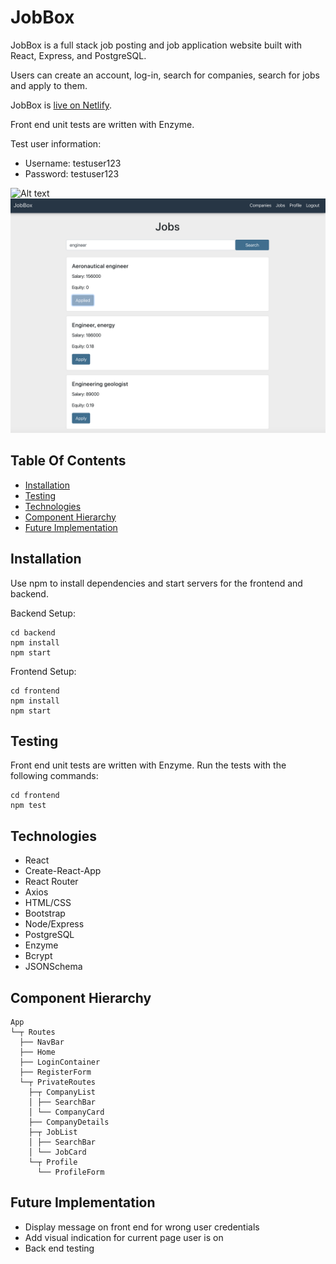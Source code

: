 # JobBox

JobBox is a full stack job posting and job application website built with React, Express, and PostgreSQL. 

Users can create an account, log-in, search for companies, search for jobs and apply to them. 

JobBox is [live on Netlify](https://jobbox.netlify.app/).

Front end unit tests are written with Enzyme.

Test user information:
- Username: testuser123
- Password: testuser123

![Alt text](frontend/src/assets/jobbox-demo.gif "Demo Gif")
![Alt text](frontend/src/assets/searchedjobs-screenshot?raw=true "Searched Jobs")

## Table Of Contents
- [Installation](https://github.com/kathyn138/JobBox#installation)
- [Testing](https://github.com/kathyn138/JobBox#testing)
- [Technologies](https://github.com/kathyn138/JobBox#technologies)
- [Component Hierarchy](https://github.com/kathyn138/JobBox#component-hierarchy)
- [Future Implementation](https://github.com/kathyn138/JobBox#future-implementation)

## Installation 

Use npm to install dependencies and start servers for the frontend and backend. 

Backend Setup: 

```
cd backend
npm install
npm start
```

Frontend Setup: 
```
cd frontend
npm install 
npm start
```

## Testing 

Front end unit tests are written with Enzyme. Run the tests with the following commands: 

```
cd frontend
npm test
```

## Technologies
- React
- Create-React-App
- React Router
- Axios
- HTML/CSS
- Bootstrap
- Node/Express
- PostgreSQL
- Enzyme
- Bcrypt
- JSONSchema


## Component Hierarchy 
```
App
└─┬ Routes
  ├── NavBar
  ├── Home
  ├── LoginContainer
  ├── RegisterForm
  └─┬ PrivateRoutes 
    ├─┬ CompanyList
    │ ├── SearchBar
    │ └── CompanyCard 
    ├── CompanyDetails
    ├─┬ JobList
    │ ├── SearchBar
    │ └── JobCard
    └─┬ Profile
      └── ProfileForm  
```

## Future Implementation
- Display message on front end for wrong user credentials 
- Add visual indication for current page user is on 
- Back end testing 